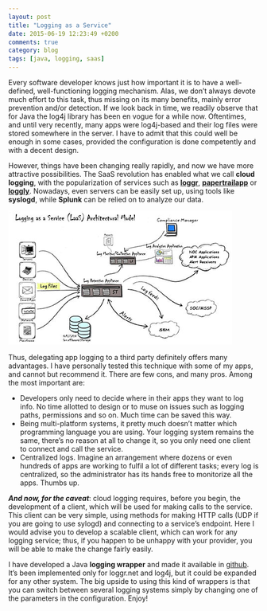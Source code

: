 ```yaml
---
layout: post
title: "Logging as a Service"
date: 2015-06-19 12:23:49 +0200
comments: true
category: blog
tags: [java, logging, saas]
---
```


Every software developer knows just how important it is to have a well-defined, well-functioning logging mechanism. Alas, we don’t always devote much effort to this task, thus missing on its many benefits, mainly error prevention and/or detection. If we look back in time, we readily observe that for Java the log4j library has been en vogue for a while now. Oftentimes, and until very recently, many apps were log4j-based and their log files were stored somewhere in the server. I have to admit that this could well be enough in some cases, provided the configuration is done competently and with a decent design.
<!-- more -->
However, things have been changing really rapidly, and now we have more attractive possibilities. The SaaS revolution has enabled what we call **cloud logging**, with the popularization of services such 
as [**loggr**](http://loggr.net/), [**papertrailapp**](https://papertrailapp.com/) or [**loggly**](https://www.loggly.com/). Nowadays, even servers can be easily set up, using tools like **syslogd**, while **Splunk** can be relied on to analyze our data.

<p class="text-center">
	<img class="img-responsive" src="/img/blog/Logging_as_a_Service_Architectural_Model.jpg">
</p>

Thus, delegating app logging to a third party definitely offers many advantages. I have personally tested this technique with some of my apps, and cannot but recommend it. There are few cons, and many pros. Among the most important are:

- Developers only need to decide where in their apps they want to log info. No time allotted to design or to muse on issues such as logging paths, permissions and so on. Much time can be saved this way.
- Being multi-platform systems, it pretty much doesn’t matter which programming language you are using. Your logging system remains the same, there’s no reason at all to change it, so you only need one client to connect and call the service.
- Centralized logs. Imagine an arrangement where dozens or even hundreds of apps are working to fulfil a lot of different tasks; every log is centralized, so the administrator has its hands free to monitorize all the apps. Thumbs up.

***And now, for the caveat***: cloud logging requires, before you begin, the development of a client, which will be used for making calls to the service. This client can be very simple, using methods for making HTTP calls (UDP if you are going to use sylogd) and connecting to a service’s endpoint. Here I would advise you to develop a scalable client, which can work for any logging service; thus, if you happen to be unhappy with your provider, you will be able to make the change fairly easily.

I have developed a Java **logging wrapper** and made it available in [github](https://github.com/rfvallina/log-wrapper). It’s been implemented only for loggr.net and log4j, but it could be expanded for any other system. The big upside to using this kind of wrappers is that you can switch between several logging systems simply by changing one of the parameters in the configuration. Enjoy!